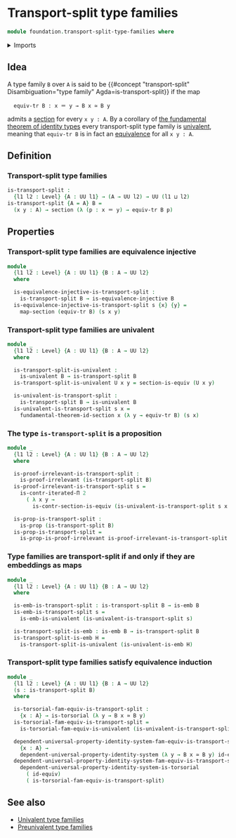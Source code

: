 # Transport-split type families

```agda
module foundation.transport-split-type-families where
```

<details><summary>Imports</summary>

```agda
open import elementary-number-theory.natural-numbers

open import foundation.action-on-equivalences-functions
open import foundation.action-on-identifications-functions
open import foundation.cartesian-product-types
open import foundation.dependent-pair-types
open import foundation.equivalence-extensionality
open import foundation.equivalence-injective-type-families
open import foundation.equivalences
open import foundation.function-extensionality
open import foundation.fundamental-theorem-of-identity-types
open import foundation.iterated-dependent-product-types
open import foundation.transport-along-identifications
open import foundation.unit-type
open import foundation.univalent-type-families
open import foundation.universal-property-identity-systems
open import foundation.universe-levels

open import foundation-core.embeddings
open import foundation-core.identity-types
open import foundation-core.propositions
open import foundation-core.sections
open import foundation-core.torsorial-type-families
```

</details>

## Idea

A type family `B` over `A` is said to be
{{#concept "transport-split" Disambiguation="type family" Agda=is-transport-split}}
if the map

```text
  equiv-tr B : x ＝ y → B x ≃ B y
```

admits a [section](foundation-core.sections.md) for every `x y : A`. By a
corollary of
[the fundamental theorem of identity types](foundation.fundamental-theorem-of-identity-types.md)
every transport-split type family is
[univalent](foundation.univalent-type-families.md), meaning that `equiv-tr B` is
in fact an [equivalence](foundation-core.equivalences.md) for all `x y : A`.

## Definition

### Transport-split type families

```agda
is-transport-split :
  {l1 l2 : Level} {A : UU l1} → (A → UU l2) → UU (l1 ⊔ l2)
is-transport-split {A = A} B =
  (x y : A) → section (λ (p : x ＝ y) → equiv-tr B p)
```

## Properties

### Transport-split type families are equivalence injective

```agda
module _
  {l1 l2 : Level} {A : UU l1} {B : A → UU l2}
  where

  is-equivalence-injective-is-transport-split :
    is-transport-split B → is-equivalence-injective B
  is-equivalence-injective-is-transport-split s {x} {y} =
    map-section (equiv-tr B) (s x y)
```

### Transport-split type families are univalent

```agda
module _
  {l1 l2 : Level} {A : UU l1} {B : A → UU l2}
  where

  is-transport-split-is-univalent :
    is-univalent B → is-transport-split B
  is-transport-split-is-univalent U x y = section-is-equiv (U x y)

  is-univalent-is-transport-split :
    is-transport-split B → is-univalent B
  is-univalent-is-transport-split s x =
    fundamental-theorem-id-section x (λ y → equiv-tr B) (s x)
```

### The type `is-transport-split` is a proposition

```agda
module _
  {l1 l2 : Level} {A : UU l1} {B : A → UU l2}
  where

  is-proof-irrelevant-is-transport-split :
    is-proof-irrelevant (is-transport-split B)
  is-proof-irrelevant-is-transport-split s =
    is-contr-iterated-Π 2
      ( λ x y →
        is-contr-section-is-equiv (is-univalent-is-transport-split s x y))

  is-prop-is-transport-split :
    is-prop (is-transport-split B)
  is-prop-is-transport-split =
    is-prop-is-proof-irrelevant is-proof-irrelevant-is-transport-split
```

### Type families are transport-split if and only if they are embeddings as maps

```agda
module _
  {l1 l2 : Level} {A : UU l1} {B : A → UU l2}
  where

  is-emb-is-transport-split : is-transport-split B → is-emb B
  is-emb-is-transport-split s =
    is-emb-is-univalent (is-univalent-is-transport-split s)

  is-transport-split-is-emb : is-emb B → is-transport-split B
  is-transport-split-is-emb H =
    is-transport-split-is-univalent (is-univalent-is-emb H)
```

### Transport-split type families satisfy equivalence induction

```agda
module _
  {l1 l2 : Level} {A : UU l1} {B : A → UU l2}
  (s : is-transport-split B)
  where

  is-torsorial-fam-equiv-is-transport-split :
    {x : A} → is-torsorial (λ y → B x ≃ B y)
  is-torsorial-fam-equiv-is-transport-split =
    is-torsorial-fam-equiv-is-univalent (is-univalent-is-transport-split s)

  dependent-universal-property-identity-system-fam-equiv-is-transport-split :
    {x : A} →
    dependent-universal-property-identity-system (λ y → B x ≃ B y) id-equiv
  dependent-universal-property-identity-system-fam-equiv-is-transport-split =
    dependent-universal-property-identity-system-is-torsorial
      ( id-equiv)
      ( is-torsorial-fam-equiv-is-transport-split)
```

## See also

- [Univalent type families](foundation.univalent-type-families.md)
- [Preunivalent type families](foundation.preunivalent-type-families.md)
